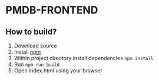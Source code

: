 # PMDB-FRONTEND

## How to build?

1. Download source
2. Install [npm](https://www.npmjs.com/)
3. Within project directory install dependencies `npm install` 
4. Run `npm run build`
5. Open index.html using your browser
